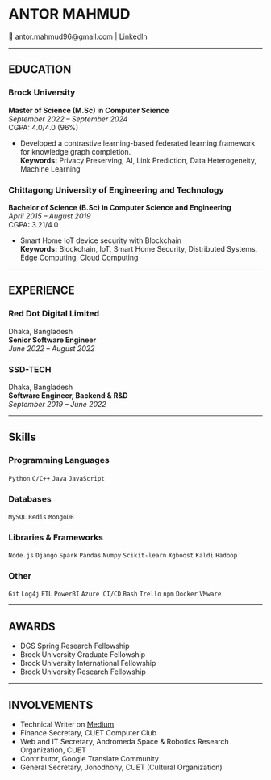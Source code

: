 # ANTOR MAHMUD   
📧 antor.mahmud96@gmail.com | [LinkedIn](https://www.linkedin.com/in/antor-mahmud/)

---

## EDUCATION

### Brock University  
**Master of Science (M.Sc) in Computer Science**  
*September 2022 – September 2024*  
CGPA: 4.0/4.0 (96%)  
- Developed a contrastive learning-based federated learning framework for knowledge graph completion.  
**Keywords:** Privacy Preserving, AI, Link Prediction, Data Heterogeneity, Machine Learning

### Chittagong University of Engineering and Technology  
**Bachelor of Science (B.Sc) in Computer Science and Engineering**  
*April 2015 – August 2019*  
CGPA: 3.21/4.0  
- Smart Home IoT device security with Blockchain  
**Keywords:** Blockchain, IoT, Smart Home Security, Distributed Systems, Edge Computing, Cloud Computing

---

## EXPERIENCE

### Red Dot Digital Limited  
Dhaka, Bangladesh  
**Senior Software Engineer**  
*June 2022 – August 2022*  

### SSD-TECH  
Dhaka, Bangladesh  
**Software Engineer, Backend & R&D**  
*September 2019 – June 2022*  

---

## Skills

### Programming Languages
`Python` `C/C++` `Java` `JavaScript`

### Databases
`MySQL` `Redis` `MongoDB`

### Libraries & Frameworks
`Node.js` `Django` `Spark` `Pandas` `Numpy` `Scikit-learn` `Xgboost` `Kaldi`  `Hadoop` 

### Other
`Git` `Log4j` `ETL` `PowerBI` `Azure CI/CD` `Bash` `Trello` `npm` `Docker` `VMware`

---

## AWARDS

- DGS Spring Research Fellowship  
- Brock University Graduate Fellowship  
- Brock University International Fellowship  
- Brock University Research Fellowship

---

## INVOLVEMENTS

- Technical Writer on [Medium](https://medium.com/@AntorMahmud)   
- Finance Secretary, CUET Computer Club  
- Web and IT Secretary, Andromeda Space & Robotics Research Organization, CUET  
- Contributor, Google Translate Community  
- General Secretary, Jonodhony, CUET (Cultural Organization)

